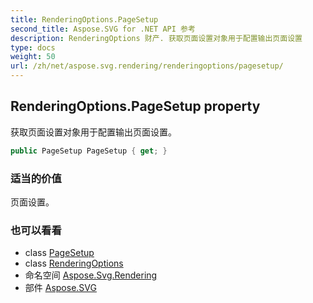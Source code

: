 ```yaml
---
title: RenderingOptions.PageSetup
second_title: Aspose.SVG for .NET API 参考
description: RenderingOptions 财产. 获取页面设置对象用于配置输出页面设置
type: docs
weight: 50
url: /zh/net/aspose.svg.rendering/renderingoptions/pagesetup/
---
```

## RenderingOptions.PageSetup property

获取页面设置对象用于配置输出页面设置。

```csharp
public PageSetup PageSetup { get; }
```

### 适当的价值

页面设置。

### 也可以看看

* class [PageSetup](../../pagesetup/)
* class [RenderingOptions](../)
* 命名空间 [Aspose.Svg.Rendering](../../renderingoptions/)
* 部件 [Aspose.SVG](../../../)


